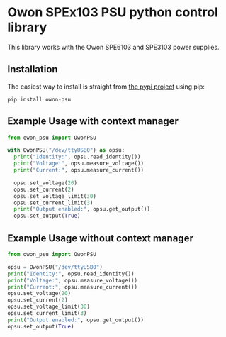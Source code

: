 # Owon SPEx103 PSU python control library
This library works with the Owon SPE6103 and SPE3103 power supplies.

## Installation
The easiest way to install is straight from [the pypi project](https://pypi.org/project/owon-psu/) using pip:
```
pip install owon-psu
```

## Example Usage with context manager
```python
from owon_psu import OwonPSU

with OwonPSU("/dev/ttyUSB0") as opsu:
  print("Identity:", opsu.read_identity())
  print("Voltage:", opsu.measure_voltage())
  print("Current:", opsu.measure_current())

  opsu.set_voltage(20)
  opsu.set_current(2)
  opsu.set_voltage_limit(30)
  opsu.set_current_limit(3)
  print("Output enabled:", opsu.get_output())
  opsu.set_output(True)
```

## Example Usage without context manager
```python
from owon_psu import OwonPSU

opsu = OwonPSU("/dev/ttyUSB0")
print("Identity:", opsu.read_identity())
print("Voltage:", opsu.measure_voltage())
print("Current:", opsu.measure_current())
opsu.set_voltage(20)
opsu.set_current(2)
opsu.set_voltage_limit(30)
opsu.set_current_limit(3)
print("Output enabled:", opsu.get_output())
opsu.set_output(True)
```